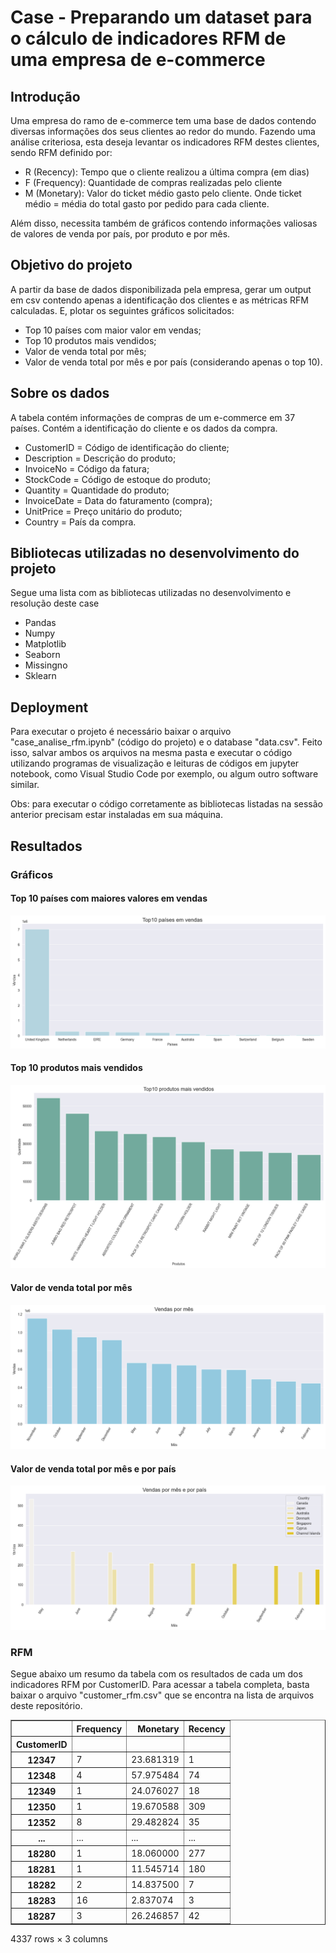 # Case - Preparando um dataset para o cálculo de indicadores RFM de uma empresa de e-commerce

## Introdução

Uma empresa do ramo de e-commerce tem uma base de dados contendo diversas informações dos seus clientes ao redor do mundo. Fazendo uma análise criteriosa, esta deseja levantar os indicadores RFM destes clientes, sendo RFM definido por:

- R (Recency): Tempo que o cliente realizou a última compra (em dias)
- F (Frequency): Quantidade de compras realizadas pelo cliente
- M (Monetary): Valor do ticket médio gasto pelo cliente. Onde ticket médio = média do total gasto por pedido para cada cliente.

Além disso, necessita também de gráficos contendo informações valiosas de valores de venda por país, por produto e por mês.

## Objetivo do projeto

A partir da base de dados disponibilizada pela empresa, gerar um output em csv contendo apenas a identificação dos clientes e as métricas RFM calculadas. E, plotar os seguintes gráficos solicitados:

- Top 10 países com maior valor em vendas;
- Top 10 produtos mais vendidos;
- Valor de venda total por mês;
- Valor de venda total por mês e por país (considerando apenas o top 10).

## Sobre os dados

A tabela contém informações de compras de um e-commerce em 37 países. Contém a identificação do cliente e os dados da compra.

- CustomerID = Código de identificação do cliente;
- Description = Descrição do produto;
- InvoiceNo = Código da fatura;
- StockCode = Código de estoque do produto;
- Quantity = Quantidade do produto;
- InvoiceDate = Data do faturamento (compra);
- UnitPrice = Preço unitário do produto;
- Country = País da compra.

## Bibliotecas utilizadas no desenvolvimento do projeto

Segue uma lista com as bibliotecas utilizadas no desenvolvimento e resolução deste case
- Pandas
- Numpy
- Matplotlib
- Seaborn
- Missingno
- Sklearn

## Deployment

Para executar o projeto é necessário baixar o arquivo "case_analise_rfm.ipynb" (código do projeto) e o database "data.csv". Feito isso, salvar ambos os arquivos na mesma pasta e executar o código utilizando programas de visualização e leituras de códigos em jupyter notebook, como Visual Studio Code por exemplo, ou algum outro software similar.

Obs: para executar o código corretamente as bibliotecas listadas na sessão anterior precisam estar instaladas em sua máquina.

## Resultados

### Gráficos

#### Top 10 países com maiores valores em vendas

![top10_countrys_total_sales](graph_results/top10_countrys_total_sales.png)

#### Top 10 produtos mais vendidos

![top10_products](graph_results/top10_products.png)

#### Valor de venda total por mês

![sales_by_month](graph_results/sales_by_month.png)

#### Valor de venda total por mês e por país

![sales_by_month_and_country](graph_results/sales_by_month_and_country.png)

### RFM

Segue abaixo um resumo da tabela com os resultados de cada um dos indicadores RFM por CustomerID. Para acessar a tabela completa, basta baixar o arquivo "customer_rfm.csv" que se encontra na lista de arquivos deste repositório.
<br>
<div>
<table border="1" class="dataframe">
  <thead>
    <tr style="text-align: right;">
      <th></th>
      <th>Frequency</th>
      <th>Monetary</th>
      <th>Recency</th>
    </tr>
    <tr>
      <th>CustomerID</th>
      <th></th>
      <th></th>
      <th></th>
    </tr>
  </thead>
  <tbody>
    <tr>
      <th>12347</th>
      <td>7</td>
      <td>23.681319</td>
      <td>1</td>
    </tr>
    <tr>
      <th>12348</th>
      <td>4</td>
      <td>57.975484</td>
      <td>74</td>
    </tr>
    <tr>
      <th>12349</th>
      <td>1</td>
      <td>24.076027</td>
      <td>18</td>
    </tr>
    <tr>
      <th>12350</th>
      <td>1</td>
      <td>19.670588</td>
      <td>309</td>
    </tr>
    <tr>
      <th>12352</th>
      <td>8</td>
      <td>29.482824</td>
      <td>35</td>
    </tr>
    <tr>
      <th>...</th>
      <td>...</td>
      <td>...</td>
      <td>...</td>
    </tr>
    <tr>
      <th>18280</th>
      <td>1</td>
      <td>18.060000</td>
      <td>277</td>
    </tr>
    <tr>
      <th>18281</th>
      <td>1</td>
      <td>11.545714</td>
      <td>180</td>
    </tr>
    <tr>
      <th>18282</th>
      <td>2</td>
      <td>14.837500</td>
      <td>7</td>
    </tr>
    <tr>
      <th>18283</th>
      <td>16</td>
      <td>2.837074</td>
      <td>3</td>
    </tr>
    <tr>
      <th>18287</th>
      <td>3</td>
      <td>26.246857</td>
      <td>42</td>
    </tr>
  </tbody>
</table>
<p>4337 rows × 3 columns</p>
</div>